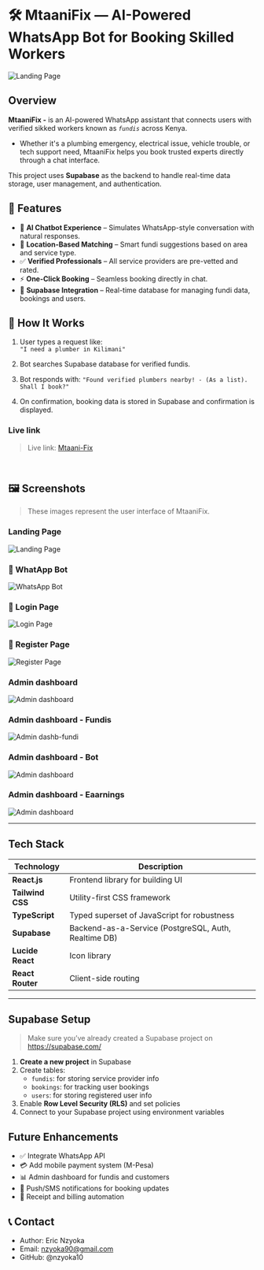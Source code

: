 # 🛠️ MtaaniFix — AI-Powered WhatsApp Bot for Booking Skilled Workers

![Landing Page](./images/Landing-page.png)

## Overview

**MtaaniFix -** is an AI-powered WhatsApp assistant that connects users with verified sikked workers known as *`fundis`* across Kenya. 
- Whether it's a plumbing emergency, electrical issue, vehicle trouble, or tech support need, MtaaniFix helps you book trusted experts directly through a chat interface.

This project uses **Supabase** as the backend to handle real-time data storage, user management, and authentication.

<!-- >[![Netlify Status](https://api.netlify.com/api/v1/badges/4d3edcbc-xxxx-xxxx-xxxx-abcdef123456/deploy-status)](https://app.netlify.com/sites/mtaanifix/deploys) -->


## 🚀 Features

- 🤖 **AI Chatbot Experience** – Simulates WhatsApp-style conversation with natural responses.
- 📍 **Location-Based Matching** – Smart fundi suggestions based on area and service type.
- ✅ **Verified Professionals** – All service providers are pre-vetted and rated.
- ⚡ **One-Click Booking** – Seamless booking directly in chat.
- 🧠 **Supabase Integration** – Real-time database for managing fundi data, bookings and users.
<!-- - 📱 **Mobile-Friendly UI** – Built using React + Tailwind CSS for responsive design. -->



## 🧠 How It Works

1. User types a request like:  
   `"I need a plumber in Kilimani"`
2. Bot searches Supabase database for verified fundis.

3. Bot responds with:
    `"Found verified plumbers nearby! - (As a list). Shall I book?"`

4. On confirmation, booking data is stored in Supabase and confirmation is displayed.

### Live link
> Live link:   [Mtaani-Fix](https://mtaani-fix.netlify.app/)
<br>

## 🖼️ Screenshots

> These images represent the user interface of MtaaniFix.

### Landing Page
![Landing Page](./images/Landing-page.png)

### 🤖 WhatApp Bot
![WhatsApp Bot](./images/WhatsApp-bot.png)

### 🔐 Login Page
![Login Page](./images/Signin-page.png)

### 🔐 Register Page
![Register Page](./images/Signup-page.png)

### Admin dashboard
![Admin dashboard](./images/Admin-dashboard.png)

### Admin dashboard - Fundis
![Admin dashb-fundi](./images/Admin-fundis.png)

### Admin dashboard - Bot 
![Admin dashboard](./images/Admin-Bot.png)

### Admin dashboard - Eaarnings
![Admin dashboard](./images/Admin-earnings.png)

---

## Tech Stack

| Technology     | Description                                    |
|----------------|------------------------------------------------|
| **React.js**   | Frontend library for building UI               |
| **Tailwind CSS** | Utility-first CSS framework                   |
| **TypeScript** | Typed superset of JavaScript for robustness   |
| **Supabase**   | Backend-as-a-Service (PostgreSQL, Auth, Realtime DB) |
| **Lucide React** | Icon library                                 |
| **React Router** | Client-side routing                          |

---

## Supabase Setup

> Make sure you’ve already created a Supabase project on https://supabase.com/

1. **Create a new project** in Supabase
2. Create tables:
    - `fundis`: for storing service provider info
    - `bookings`: for tracking user bookings
    - `users`: for storing registered user info
3. Enable **Row Level Security (RLS)** and set policies
4. Connect to your Supabase project using environment variables

## Future Enhancements
<!-- - Mobile App -->
- ✅ Integrate WhatsApp API
- 💳 Add mobile payment system (M-Pesa)
- 📊 Admin dashboard for fundis and customers
- 🔔 Push/SMS notifications for booking updates
- 🧾 Receipt and billing automation

## 📞 Contact
- Author: Eric Nzyoka
- Email: nzyoka90@gmail.com
- GitHub: @nzyoka10
